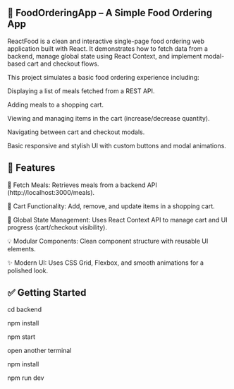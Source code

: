 ## 🛒 FoodOrderingApp – A Simple Food Ordering App
ReactFood is a clean and interactive single-page food ordering web application built with React. It demonstrates how to fetch data from a backend, manage global state using React Context, and implement modal-based cart and checkout flows.

This project simulates a basic food ordering experience including:

Displaying a list of meals fetched from a REST API.

Adding meals to a shopping cart.

Viewing and managing items in the cart (increase/decrease quantity).

Navigating between cart and checkout modals.

Basic responsive and stylish UI with custom buttons and modal animations.

## 🚀 Features
🔄 Fetch Meals: Retrieves meals from a backend API (http://localhost:3000/meals).

🛒 Cart Functionality: Add, remove, and update items in a shopping cart.

🧠 Global State Management: Uses React Context API to manage cart and UI progress (cart/checkout visibility).

💡 Modular Components: Clean component structure with reusable UI elements.

✨ Modern UI: Uses CSS Grid, Flexbox, and smooth animations for a polished look.

## ✅ Getting Started

cd backend

npm install

npm start

open another terminal

npm install

npm run dev
